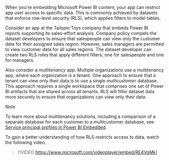 When you're embedding Microsoft Power BI content, your app can restrict app user access to specific data. This is commonly achieved by datasets that enforce row-level security (RLS), which applies filters to model tables.

Consider an app at the Tailspin Toys company that embeds Power BI reports supporting its sales-effort analysis. Company policy compels the dataset developers to ensure that salespeople can view only the customer data for their assigned sales region. However, sales managers are permitted to view customer data for all sales regions. The dataset developer can create two RLS roles that apply different filters; one for salespeople and one for managers.

Also consider a *multitenancy* app. Multiple organizations use a multitenancy app, where each organization is a tenant. One approach to ensure that a tenant can view only their data is to use a single *multicustomer* database. This approach requires a single workspace that comprises one set of Power BI artifacts that are shared across all tenants. RLS will filter dataset data more securely to ensure that organizations can view only their data.

> [!NOTE]
> To learn more about multitenancy solutions, including a comparison of a separate database for each customer to a multicustomer database, see [Service principal profiles in Power BI Embedded](/power-bi/developer/embedded/embed-multi-tenancy/?azure-portal=true).

To gain a better understanding of how RLS restricts access to data, watch the following video.

> [!VIDEO https://www.microsoft.com/videoplayer/embed/RE4VgMk]
